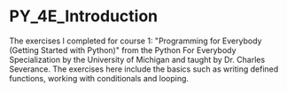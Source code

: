 # PY_4E_Introduction
The exercises I completed for course 1: "Programming for Everybody (Getting Started with Python)" from the Python For Everybody Specialization by the University of Michigan and taught by Dr. Charles Severance.
The exercises here include the basics such as writing defined functions, working with conditionals and looping.
